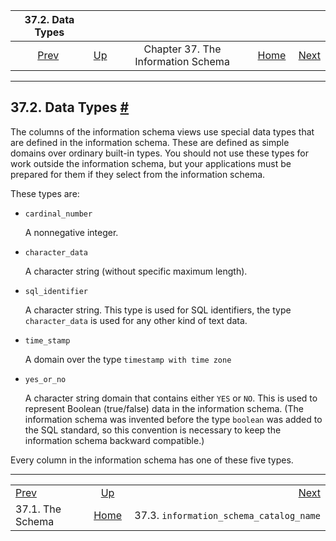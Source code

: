 

|                  37.2. Data Types                  |                                                                    |                                    |                                                       |                                                                                                  |
| :------------------------------------------------: | :----------------------------------------------------------------- | :--------------------------------: | ----------------------------------------------------: | -----------------------------------------------------------------------------------------------: |
| [Prev](infoschema-schema.html "37.1. The Schema")  | [Up](information-schema.html "Chapter 37. The Information Schema") | Chapter 37. The Information Schema | [Home](index.html "PostgreSQL 17devel Documentation") |  [Next](infoschema-information-schema-catalog-name.html "37.3. information_schema_catalog_name") |

***

## 37.2. Data Types [#](#INFOSCHEMA-DATATYPES)

The columns of the information schema views use special data types that are defined in the information schema. These are defined as simple domains over ordinary built-in types. You should not use these types for work outside the information schema, but your applications must be prepared for them if they select from the information schema.

These types are:

* `cardinal_number`

    A nonnegative integer.

* `character_data`

    A character string (without specific maximum length).

* `sql_identifier`

    A character string. This type is used for SQL identifiers, the type `character_data` is used for any other kind of text data.

* `time_stamp`

    A domain over the type `timestamp with time zone`

* `yes_or_no`

    A character string domain that contains either `YES` or `NO`. This is used to represent Boolean (true/false) data in the information schema. (The information schema was invented before the type `boolean` was added to the SQL standard, so this convention is necessary to keep the information schema backward compatible.)

Every column in the information schema has one of these five types.

***

|                                                    |                                                                    |                                                                                                  |
| :------------------------------------------------- | :----------------------------------------------------------------: | -----------------------------------------------------------------------------------------------: |
| [Prev](infoschema-schema.html "37.1. The Schema")  | [Up](information-schema.html "Chapter 37. The Information Schema") |  [Next](infoschema-information-schema-catalog-name.html "37.3. information_schema_catalog_name") |
| 37.1. The Schema                                   |        [Home](index.html "PostgreSQL 17devel Documentation")       |                                                          37.3. `information_schema_catalog_name` |
